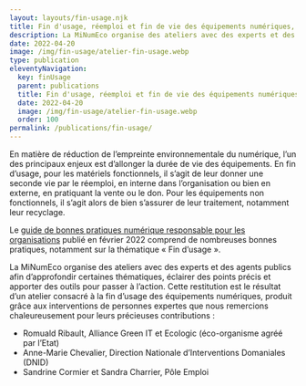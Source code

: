 ```yaml
---
layout: layouts/fin-usage.njk
title: Fin d'usage, réemploi et fin de vie des équipements numériques, en pratique
description: La MiNumEco organise des ateliers avec des experts et des agents publics afin d’approfondir certaines thématiques, éclairer des points précis et apporter des outils pour passer à l’action. Cette restitution est le résultat d’un atelier consacré à la fin d’usage des équipements numériques, produit grâce aux interventions de personnes expertes.
date: 2022-04-20
image: /img/fin-usage/atelier-fin-usage.webp
type: publication
eleventyNavigation:
  key: finUsage
  parent: publications
  title: Fin d'usage, réemploi et fin de vie des équipements numériques, en pratique
  date: 2022-04-20
  image: /img/fin-usage/atelier-fin-usage.webp
  order: 100
permalink: /publications/fin-usage/
---
```


En matière de réduction de l’empreinte environnementale du numérique, l’un des principaux enjeux est d’allonger la durée de vie des équipements. En fin d’usage, pour les matériels fonctionnels, il s’agit de leur donner une seconde vie par le réemploi, en interne dans l’organisation ou bien en externe, en pratiquant la vente ou le don. Pour les équipements non fonctionnels, il s’agit alors de bien s’assurer de leur traitement, notamment leur recyclage.

Le [guide de bonnes pratiques numérique responsable pour les organisations](https://ecoresponsable.numerique.gouv.fr/publications/bonnes-pratiques/bonnes-pratiques/) publié en février 2022 comprend de nombreuses bonnes pratiques, notamment sur la thématique « Fin d’usage ».

La MiNumEco organise des ateliers avec des experts et des agents publics afin d’approfondir certaines thématiques, éclairer des points précis et apporter des outils pour passer à l’action. Cette restitution est le résultat d’un atelier consacré à la fin d’usage des équipements numériques, produit grâce aux interventions de personnes expertes que nous remercions chaleureusement pour leurs précieuses contributions :

*	Romuald Ribault, Alliance Green IT et Ecologic (éco-organisme agréé par l’Etat)
*	Anne-Marie Chevalier, Direction Nationale d’Interventions Domaniales (DNID)
*	Sandrine Cormier et Sandra Charrier, Pôle Emploi

